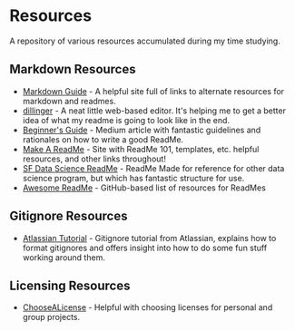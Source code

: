 # Resources

A repository of various resources accumulated during my time studying.

## Markdown Resources

- [Markdown Guide](https://www.markdownguide.org/) - A helpful site full of links to alternate resources for markdown and readmes.
- [dillinger](dillinger.io) - A neat little web-based editor. It's helping me to get a better idea of what my readme is going to look like in the end.
- [Beginner's Guide](https://medium.com/@meakaakka/a-beginners-guide-to-writing-a-kickass-readme-7ac01da88ab3) - Medium article with fantastic guidelines and rationales on how to write a good ReadMe.
- [Make A ReadMe](https://www.makeareadme.com/) - Site with ReadMe 101, templates, etc. helpful resources, and other links throughout!
- [SF Data Science ReadMe](https://github.com/sfbrigade/data-science-wg/blob/master/dswg_project_resources/Project-README-template.md) - ReadMe Made for reference for other data science program, but which has fantastic structure for use.
- [Awesome ReadMe](https://github.com/matiassingers/awesome-readme) - GitHub-based list of resources for ReadMes

## Gitignore Resources

- [Atlassian Tutorial](https://www.atlassian.com/git/tutorials/saving-changes/gitignore) - Gitignore tutorial from Atlassian, explains how to format gitignores and offers insight into how to do some fun stuff working around them.

## Licensing Resources

- [ChooseALicense](https://choosealicense.com/) - Helpful with choosing licenses for personal and group projects.
